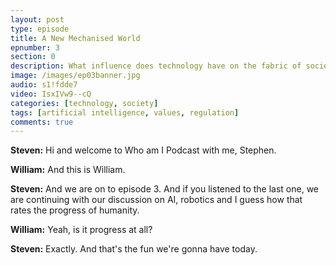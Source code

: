 ```yaml
---
layout: post
type: episode
title: A New Mechanised World
epnumber: 3
section: 0
description: What influence does technology have on the fabric of society? Is it a curse or an opportunity for progress? Today William and Steven discuss the effects that artificial has had and might yet have, the dangers and how to ensure that life with machines runs harmoniously with common values.
image: /images/ep03banner.jpg
audio: s1!fdde7
video: IsxIVw9--cQ
categories: [technology, society]
tags: [artificial intelligence, values, regulation]
comments: true
---
```

<p><b>Steven:</b> 
Hi and welcome to Who am I Podcast with
me, Stephen.</p>

<p><b>William:</b> 
And this is William.</p>

<p><b>Steven:</b> 
And we are on to episode 3.
And if you listened to the last
one, we are continuing with our
discussion on AI, robotics and I guess
how that rates the progress of
humanity.</p>

<p><b>William:</b> 
Yeah, is it progress at all?</p>

<p><b>Steven:</b> 
Exactly. And that's
the fun we're gonna have today.</p>
